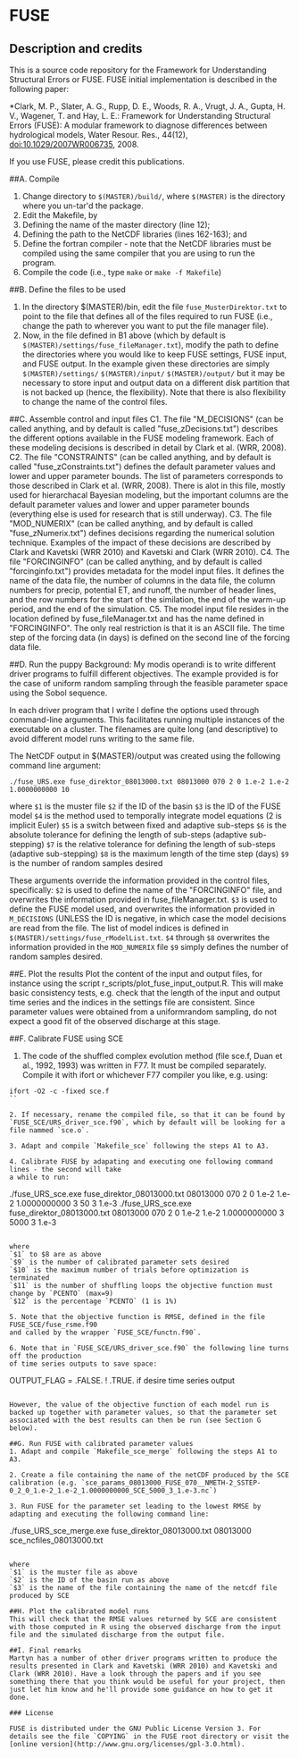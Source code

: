 # FUSE 

## Description and credits

This is a source code repository for the Framework for Understanding Structural Errors or FUSE. FUSE initial implementation is described in the following paper:

 *Clark, M. P., Slater, A. G., Rupp, D. E., Woods, R. A., Vrugt, J. A., Gupta, H. V., Wagener, T. and Hay, L. E.: Framework for Understanding Structural Errors (FUSE): A modular framework to diagnose differences between hydrological models, Water Resour. Res., 44(12), [doi:10.1029/2007WR006735](http://dx.doi.org/10.1029/2007WR006735), 2008.

If you use FUSE, please credit this publications.

##A. Compile
1. Change directory to `$(MASTER)/build/`, where `$(MASTER)` is the directory where you un-tar'd the package.
1. Edit the Makefile, by
  1. Defining the name of the master directory (line 12);
  1. Defining the path to the NetCDF libraries (lines 162-163); and
  1. Define the fortran compiler - note that the NetCDF libraries must be compiled using the same compiler that you are using to run the program.
1. Compile the code (i.e., type `make` or `make -f Makefile`)

##B. Define the files to be used
1. In the directory $(MASTER)/bin, edit the file `fuse_MusterDirektor.txt` to point to the file that defines all of the files required to run FUSE (i.e., change the path to wherever you want to put the file manager file).
1. Now, in the file defined in B1 above (which by default is `$(MASTER)/settings/fuse_fileManager.txt`), modify the path to define the directories where you would like to keep FUSE settings, FUSE input, and FUSE output. In the example given these directories are simply
        `$(MASTER)/settings/`
        `$(MASTER)/input/`
        `$(MASTER)/output/`
but it may be necessary to store input and output data on a different disk partition that is not backed up (hence, the flexibility). Note that there is also flexibility to change the name of the control files.

##C. Assemble control and input files
C1. The file "M_DECISIONS" (can be called anything, and by default is called "fuse_zDecisions.txt") describes the different options available in the FUSE modeling framework. Each of these modeling decisions is described in detail by Clark et al. (WRR, 2008).
C2. The file "CONSTRAINTS" (can be called anything, and by default is called "fuse_zConstraints.txt") defines the default parameter values and lower and upper parameter bounds. The list of parameters corresponds to those described in Clark et al. (WRR, 2008). There is alot in this file, mostly used for hierarchacal Bayesian modeling, but the important columns are the default parameter values and lower and upper parameter bounds (everything else is used for research that is still underway).
C3. The file "MOD_NUMERIX" (can be called anything, and by default is called "fuse_zNumerix.txt") defines decisions regarding the numerical solution technique. Examples of the impact of these decisions are described by Clark and Kavetski (WRR 2010) and Kavetski and Clark (WRR 2010).
C4. The file "FORCINGINFO" (can be called anything, and by default is called "forcinginfo.txt") provides metadata for the model input files. It defines the name of the data file, the number of columns in the data file, the column numbers for precip, potential ET, and runoff, the number of header lines, and the row numbers for the start of the similation, the end of the warm-up period, and the end of the simulation.
C5. The model input file resides in the location defined by fuse_fileManager.txt and has the name defined in "FORCINGINFO". The only real restriction is that it is an ASCII file. The time step of the forcing data (in days) is defined on the second line of the forcing data file.

##D. Run the puppy
Background: My modis operandi is to write different driver programs to fulfill different objectives. The example provided is for the case of uniform random sampling through the feasible parameter space using the Sobol sequence.

In each driver program that I write I define the options used through command-line arguments. This facilitates running multiple instances of the executable on a cluster. The filenames are quite long (and descriptive) to avoid different model runs writing to the same file.

The NetCDF output in $(MASTER)/output was created using the following command line argument:
```
./fuse_URS.exe fuse_direktor_08013000.txt 08013000 070 2 0 1.e-2 1.e-2 1.0000000000 10
```
where
`$1` is the muster file
`$2` if the ID of the basin
`$3` is the ID of the FUSE model
`$4` is the method used to temporally integrate model equations (2 is implicit Euler)
`$5` is a switch between fixed and adaptive sub-steps
`$6` is the absolute tolerance for defining the length of sub-steps (adaptive sub-stepping)
`$7` is the relative tolerance for defining the length of sub-steps (adaptive sub-stepping)
`$8` is the maximum length of the time step (days)
`$9` is the number of random samples desired

These arguments override the information provided in the control files, specifically: 
`$2` is used to define the name of the "FORCINGINFO" file, and overwrites the information
   provided in fuse_fileManager.txt.
`$3` is used to define the FUSE model used, and overwrites the information provided in `M_DECISIONS` (UNLESS the ID is negative, in which case the model decisions are read from the file. The list of model indices is defined in `$(MASTER)/settings/fuse_rModelList.txt`. 
`$4` through `$8` overwrites the information provided in the `MOD_NUMERIX` file
`$9` simply defines the number of random samples desired.

##E. Plot the results
Plot the content of the input and output files, for instance using the script r_scripts/plot_fuse_input_output.R. This will make basic consistency tests, e.g. check that the length of the input and output time series and the indices in the settings file are consistent. Since parameter values were obtained from a uniformrandom sampling, do not expect a good fit of the observed discharge at this stage.

##F. Calibrate FUSE using SCE
1. The code of the shuffled complex evolution method (file sce.f, Duan et al., 1992, 1993) was written in F77. It must be compiled separately. Compile it with ifort or whichever F77 compiler you like, e.g. using: 

```
ifort -O2 -c -fixed sce.f
``

2. If necessary, rename the compiled file, so that it can be found by `FUSE_SCE/URS_driver_sce.f90`, which by default will be looking for a file nammed `sce.o`.

3. Adapt and compile `Makefile_sce` following the steps A1 to A3.

4. Calibrate FUSE by adapating and executing one following command lines - the second will take 
a while to run:

```
./fuse_URS_sce.exe fuse_direktor_08013000.txt 08013000 070 2 0 1.e-2 1.e-2 1.0000000000 3 50 3 1.e-3
./fuse_URS_sce.exe fuse_direktor_08013000.txt 08013000 070 2 0 1.e-2 1.e-2 1.0000000000 3 5000 3 1.e-3
```

where
`$1` to $8 are as above
`$9` is the number of calibrated parameter sets desired
`$10` is the maximum number of trials before optimization is terminated
`$11` is the number of shuffling loops the objective function must change by `PCENTO` (max=9)
`$12` is the percentage `PCENTO` (1 is 1%)

5. Note that the objective function is RMSE, defined in the file FUSE_SCE/fuse_rsme.f90 
and called by the wrapper `FUSE_SCE/functn.f90`.

6. Note that in `FUSE_SCE/URS_driver_sce.f90` the following line turns off the production 
of time series outputs to save space: 

```
OUTPUT_FLAG = .FALSE.    ! .TRUE. if desire time series output
```

However, the value of the objective function of each model run is backed up together with parameter values, so that the parameter set associated with the best results can then be run (see Section G below).

##G. Run FUSE with calibrated parameter values
1. Adapt and compile `Makefile_sce_merge` following the steps A1 to A3.

2. Create a file containing the name of the netCDF produced by the SCE calibration (e.g. `sce_params_08013000_FUSE_070__NMETH-2_SSTEP-0_2_0_1.e-2_1.e-2_1.0000000000_SCE_5000_3_1.e-3.nc`)

3. Run FUSE for the parameter set leading to the lowest RMSE by adapting and executing the following command line:

```
./fuse_URS_sce_merge.exe fuse_direktor_08013000.txt 08013000 sce_ncfiles_08013000.txt
```

where
`$1` is the muster file as above
`$2` is the ID of the basin run as above
`$3` is the name of the file containing the name of the netcdf file produced by SCE

##H. Plot the calibrated model runs
This will check that the RMSE values returned by SCE are consistent with those computed in R using the observed discharge from the input file and the simulated discharge from the output file.

##I. Final remarks
Martyn has a number of other driver programs written to produce the results presented in Clark and Kavetski (WRR 2010) and Kavetski and Clark (WRR 2010). Have a look through the papers and if you see something there that you think would be useful for your project, then just let him know and he'll provide some guidance on how to get it done.

### License

FUSE is distributed under the GNU Public License Version 3. For details see the file `COPYING` in the FUSE root directory or visit the [online version](http://www.gnu.org/licenses/gpl-3.0.html).

